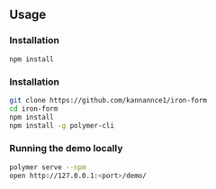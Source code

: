 

## Usage

### Installation
```
npm install 
```


### Installation
```sh
git clone https://github.com/kannannce1/iron-form
cd iron-form
npm install
npm install -g polymer-cli
```

### Running the demo locally
```sh
polymer serve --npm
open http://127.0.0.1:<port>/demo/
```



